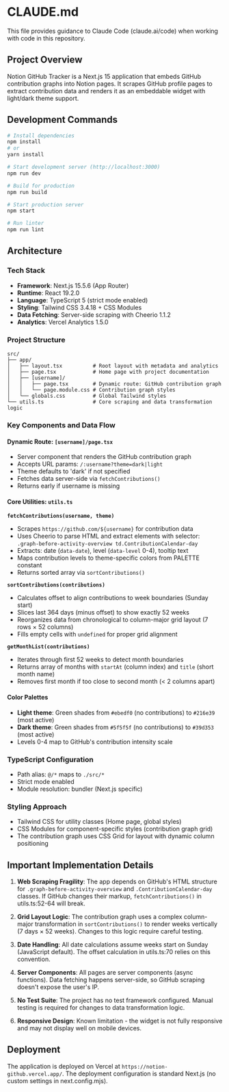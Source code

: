 # CLAUDE.md

This file provides guidance to Claude Code (claude.ai/code) when working with code in this repository.

## Project Overview

Notion GitHub Tracker is a Next.js 15 application that embeds GitHub contribution graphs into Notion pages. It scrapes GitHub profile pages to extract contribution data and renders it as an embeddable widget with light/dark theme support.

## Development Commands

```bash
# Install dependencies
npm install
# or
yarn install

# Start development server (http://localhost:3000)
npm run dev

# Build for production
npm run build

# Start production server
npm start

# Run linter
npm run lint
```

## Architecture

### Tech Stack
- **Framework**: Next.js 15.5.6 (App Router)
- **Runtime**: React 19.2.0
- **Language**: TypeScript 5 (strict mode enabled)
- **Styling**: Tailwind CSS 3.4.18 + CSS Modules
- **Data Fetching**: Server-side scraping with Cheerio 1.1.2
- **Analytics**: Vercel Analytics 1.5.0

### Project Structure

```
src/
├── app/
│   ├── layout.tsx          # Root layout with metadata and analytics
│   ├── page.tsx            # Home page with project documentation
│   ├── [username]/
│   │   ├── page.tsx        # Dynamic route: GitHub contribution graph
│   │   └── page.module.css # Contribution graph styles
│   └── globals.css         # Global Tailwind styles
└── utils.ts                # Core scraping and data transformation logic
```

### Key Components and Data Flow

#### Dynamic Route: `[username]/page.tsx`
- Server component that renders the GitHub contribution graph
- Accepts URL params: `/:username?theme=dark|light`
- Theme defaults to 'dark' if not specified
- Fetches data server-side via `fetchContributions()`
- Returns early if username is missing

#### Core Utilities: `utils.ts`

**`fetchContributions(username, theme)`**
- Scrapes `https://github.com/${username}` for contribution data
- Uses Cheerio to parse HTML and extract elements with selector: `.graph-before-activity-overview td.ContributionCalendar-day`
- Extracts: date (`data-date`), level (`data-level` 0-4), tooltip text
- Maps contribution levels to theme-specific colors from PALETTE constant
- Returns sorted array via `sortContributions()`

**`sortContributions(contributions)`**
- Calculates offset to align contributions to week boundaries (Sunday start)
- Slices last 364 days (minus offset) to show exactly 52 weeks
- Reorganizes data from chronological to column-major grid layout (7 rows × 52 columns)
- Fills empty cells with `undefined` for proper grid alignment

**`getMonthList(contributions)`**
- Iterates through first 52 weeks to detect month boundaries
- Returns array of months with `startAt` (column index) and `title` (short month name)
- Removes first month if too close to second month (< 2 columns apart)

#### Color Palettes
- **Light theme**: Green shades from `#ebedf0` (no contributions) to `#216e39` (most active)
- **Dark theme**: Green shades from `#5f5f5f` (no contributions) to `#39d353` (most active)
- Levels 0-4 map to GitHub's contribution intensity scale

### TypeScript Configuration
- Path alias: `@/*` maps to `./src/*`
- Strict mode enabled
- Module resolution: bundler (Next.js specific)

### Styling Approach
- Tailwind CSS for utility classes (Home page, global styles)
- CSS Modules for component-specific styles (contribution graph grid)
- The contribution graph uses CSS Grid for layout with dynamic column positioning

## Important Implementation Details

1. **Web Scraping Fragility**: The app depends on GitHub's HTML structure for `.graph-before-activity-overview` and `.ContributionCalendar-day` classes. If GitHub changes their markup, `fetchContributions()` in utils.ts:52-64 will break.

2. **Grid Layout Logic**: The contribution graph uses a complex column-major transformation in `sortContributions()` to render weeks vertically (7 days × 52 weeks). Changes to this logic require careful testing.

3. **Date Handling**: All date calculations assume weeks start on Sunday (JavaScript default). The offset calculation in utils.ts:70 relies on this convention.

4. **Server Components**: All pages are server components (async functions). Data fetching happens server-side, so GitHub scraping doesn't expose the user's IP.

5. **No Test Suite**: The project has no test framework configured. Manual testing is required for changes to data transformation logic.

6. **Responsive Design**: Known limitation - the widget is not fully responsive and may not display well on mobile devices.

## Deployment

The application is deployed on Vercel at `https://notion-github.vercel.app/`. The deployment configuration is standard Next.js (no custom settings in next.config.mjs).
